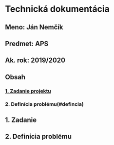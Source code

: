 # Technická dokumentácia

## Meno: Ján Nemčík

## Predmet: APS

## Ak. rok: 2019/2020

## Obsah

### [1. Zadanie projektu](#zadanie)

### 2. Definícia problému(#defincia)

<a name="zadanie"></a>

## 1. Zadanie

<a name="defincia"></a>

## 2. Definícia problému

<div style="page-break-after: always;"></div>
